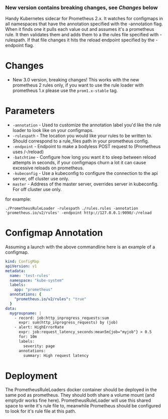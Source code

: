 ### New version contains breaking changes, see *Changes* below

Handy Kubernetes sidecar for Prometheus 2.x. It watches for configmaps in all namespaces that have the annotation specified with the -annotation flag. When it finds one it pulls each value out and assumes it's a prometheus rule. It then validates them and adds them to a the rules file specified with -rulespath. If that file changes it hits the reload endpoint specified by the -endpoint flag. 

Changes
=======
* New 3.0 version, breaking changes! This works with the new prometheus 2 rules only, if you want to use the rule loader with prometheus 1.x please use the `prom1.x-stable` tag.

Parameters
==========

*  `-annotation` - Used to customize the annotation label you'd like the rule loader to look like on your configmaps.
*  `-rulespath` - The location you would like your rules to be written to. Should correspond to a rule_files path in your prometheus config.
*  `-endpoint` - Endpoint to make a bodyless POST request to (Prometheus uses /-/reload)
*  `-batchtime` - Configure how long you want it to sleep between reload attempts in seconds, if your configmaps churn a lot it can cause excessive reloads on prometheus.
*  `-kubeconfig` - Use a kubeconfig to configure the connection to the api server, off cluster use only.
*  `master` - Address of the master server, overrides server in kubeconfig. For off cluster use only.


for example:

`./PrometheusRuleLoader -rulespath ./rules.rules -annotation 'prometheus.io/v2/rules' -endpoint http://127.0.0.1:9090/-/reload`

Configmap Annotation
====================
Assuming a launch with the above commandline here is an example of a configmap.

```yaml
kind: ConfigMap
apiVersion: v1
metadata:
  name: 'test-rules'
  namespace: "kube-system"
  labels:
    app: "prometheus"
  annotations: {
    "prometheus.io/v2/rules": "true"
  }
data:
  mygroupname: |
    - record: job:http_inprogress_requests:sum
      expr: sum(http_inprogress_requests) by (job)
    - alert: HighErrorRate
      expr: job:request_latency_seconds:mean5m{job="myjob"} > 0.5
      for: 10m
      labels:
        severity: page
      annotations:
        summary: High request latency
```

Deployment
==========
The PrometheusRuleLoaders docker container should be deployed in the same pod as prometheus. They should both share a volume mount (and emptydir works fine here). PrometheusRuleLoader will use this shared space to write it's rule file to, meanwhile Prometheus should be configured to look for it's rule file at this path.
